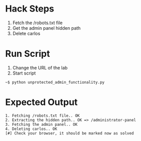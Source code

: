 # Hack Steps

1. Fetch the /robots.txt file
2. Get the admin panel hidden path
3. Delete carlos

# Run Script

1. Change the URL of the lab
2. Start script

```
~$ python unprotected_admin_functionality.py
```

# Expected Output

```
1. Fetching /robots.txt file.. OK
2. Extracting the hidden path.. OK => /administrator-panel
3. Fetching the admin panel.. OK
4. Deleting carlos.. OK
[#] Check your browser, it should be marked now as solved
```
